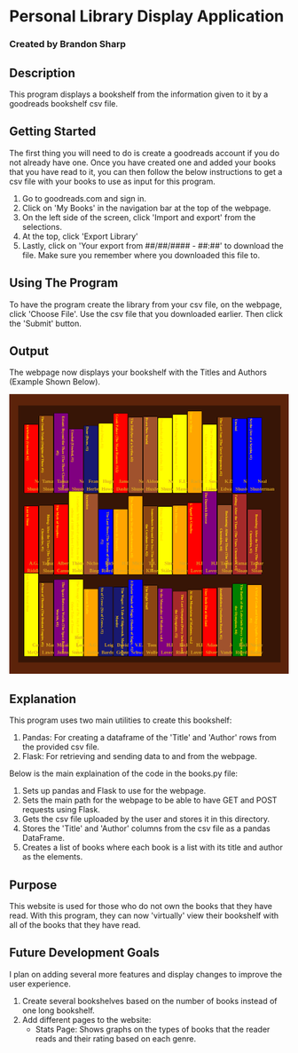 # Personal Library Display Application

### Created by Brandon Sharp

## Description
This program displays a bookshelf from the information given to it by a goodreads bookshelf csv file.

## Getting Started
The first thing you will need to do is create a goodreads account if you do not already have one.
Once you have created one and added your books that you have read to it, you can then follow the below instructions to get a csv file with your books to use as input for this program.
1) Go to goodreads.com and sign in.
2) Click on 'My Books' in the navigation bar at the top of the webpage.
3) On the left side of the screen, click 'Import and export' from the selections.
4) At the top, click 'Export Library'
5) Lastly, click on 'Your export from ##/##/#### - ##:##' to download the file. Make sure you remember where you downloaded this file to.

## Using The Program
To have the program create the library from your csv file, on the webpage, click 'Choose File'.
Use the csv file that you downloaded earlier.
Then click the 'Submit' button.

## Output
The webpage now displays your bookshelf with the Titles and Authors (Example Shown Below).


![img.png](Images/BookshelfExample.png)

## Explanation
This program uses two main utilities to create this bookshelf:

1) Pandas: For creating a dataframe of the 'Title' and 'Author' rows from the provided csv file.
2) Flask: For retrieving and sending data to and from the webpage.

Below is the main explaination of the code in the books.py file:
1) Sets up pandas and Flask to use for the webpage.
2) Sets the main path for the webpage to be able to have GET and POST requests using Flask.
3) Gets the csv file uploaded by the user and stores it in this directory.
4) Stores the 'Title' and 'Author' columns from the csv file as a pandas DataFrame.
5) Creates a list of books where each book is a list with its title and author as the elements.

## Purpose
This website is used for those who do not own the books that they have read. With this program, they can now 'virtually' view their bookshelf with all of the books that they have read.

## Future Development Goals
I plan on adding several more features and display changes to improve the user experience.

1) Create several bookshelves based on the number of books instead of one long bookshelf.
2) Add different pages to the website:
    * Stats Page: Shows graphs on the types of books that the reader reads and their rating based on each genre.

